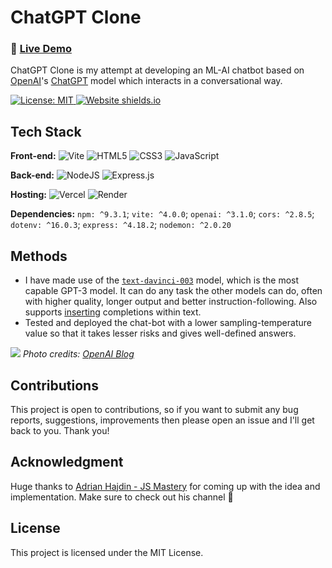# ChatGPT Clone
### 🚀 [Live Demo](https://chatgpt-clone-aakash.vercel.app/)
ChatGPT Clone is my attempt at developing an ML-AI chatbot based on [OpenAI](https://openai.com/)'s [ChatGPT](https://chat.openai.com/chat) model which interacts in a conversational way.

[![License: MIT](https://img.shields.io/badge/License-MIT-blue.svg) ](https://opensource.org/licenses/MIT) [![Website shields.io](https://img.shields.io/website-Down-red/http/shields.io.svg)](https://chatgpt-clone-aakash.vercel.app/)

## Tech Stack

**Front-end:** ![Vite](https://img.shields.io/badge/vite-%23646CFF.svg?style=for-the-badge&logo=vite&logoColor=white) ![HTML5](https://img.shields.io/badge/html5-%23E34F26.svg?style=for-the-badge&logo=html5&logoColor=white) ![CSS3](https://img.shields.io/badge/css3-%231572B6.svg?style=for-the-badge&logo=css3&logoColor=white) ![JavaScript](https://img.shields.io/badge/javascript-%23323330.svg?style=for-the-badge&logo=javascript&logoColor=%23F7DF1E)

**Back-end:** ![NodeJS](https://img.shields.io/badge/node.js-6DA55F?style=for-the-badge&logo=node.js&logoColor=white) ![Express.js](https://img.shields.io/badge/express.js-%23404d59.svg?style=for-the-badge&logo=express&logoColor=%2361DAFB)

**Hosting:** ![Vercel](https://img.shields.io/badge/vercel-%23000000.svg?style=for-the-badge&logo=vercel&logoColor=white) ![Render](https://img.shields.io/badge/Render-%46E3B7.svg?style=for-the-badge&logo=render&logoColor=white)

**Dependencies:** `npm: ^9.3.1`; `vite: ^4.0.0`; `openai: ^3.1.0`; `cors: ^2.8.5`; `dotenv: ^16.0.3`; `express: ^4.18.2`; `nodemon: ^2.0.20`

## Methods

- I have made use of the [`text-davinci-003`](https://beta.openai.com/docs/models/gpt-3) model, which is the most capable GPT-3 model. It can do any task the other models can do, often with higher quality, longer output and better instruction-following. Also supports [inserting](https://beta.openai.com/docs/guides/completion/inserting-text) completions within text.
- Tested and deployed the chat-bot with a lower sampling-temperature value so that it takes lesser risks and gives
well-defined answers.

![](https://cdn.openai.com/chatgpt/draft-20221129c/ChatGPT_Diagram.svg)
_Photo credits: [OpenAI Blog](https://openai.com/blog/chatgpt/)_

## Contributions

This project is open to contributions, so if you want to submit any bug reports, suggestions, improvements then please open an issue and I'll get back to you. Thank you!

## Acknowledgment

Huge thanks to [Adrian Hajdin - JS Mastery](https://github.com/adrianhajdin) for coming up with the idea and implementation. Make sure to check out his channel 🤝

## License

This project is licensed under the MIT License.
